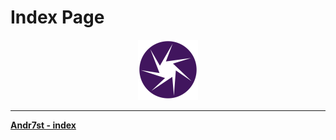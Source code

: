 # Index Page

<!-- 
Page repositories: https://andr7st.github.io/index/
-->

<p align="center">
<a href="https://andr7st.github.io/index/" rel="noreferrer" target="_blank" >
    <img src="https://raw.githubusercontent.com/Andr7st/Andr7st/main/own/icon/favicon-96x96.png" alt="Andr7st">
</a>
</p>

---
[**Andr7st - index**](https://andr7st.github.io/index/)

[](AndrésSegura)